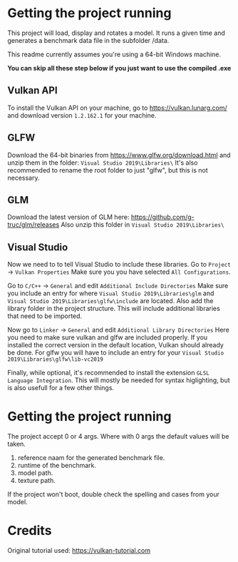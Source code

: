 # Getting the project running
This project will load, display and rotates a model. It runs a given time and generates a benchmark data file in the subfolder /data.

This readme currently assumes you're using a 64-bit Windows machine.

**You can skip all these step below if you just want to use the compiled .exe**

## Vulkan API
To install the Vulkan API on your machine, go to https://vulkan.lunarg.com/ and download version `1.2.162.1` for your machine.

## GLFW
Download the 64-bit binaries from https://www.glfw.org/download.html and unzip them in the folder: `Visual Studio 2019\Libraries\`
It's also recommended to rename the root folder to just "glfw", but this is not necessary.

## GLM
Download the latest version of GLM here: https://github.com/g-truc/glm/releases
Also unzip this folder in `Visual Studio 2019\Libraries\` 

## Visual Studio
Now we need to to tell Visual Studio to include these libraries.
Go to `Project` -> `Vulkan Properties`
Make sure you you have selected `All Configurations`.

Go to `C/C++` -> `General` and edit `Additional Include Directories` 
Make sure you include an entry for where `Visual Studio 2019\Libraries\glm` and `Visual Studio 2019\Libraries\glfw\include` are located.
Also add the library folder in the project structure. This will include additional libraries that need to be imported.

Now go to `Linker` -> `General` and edit `Additional Library Directories`
Here you need to make sure vulkan and glfw are included properly.
If you installed the correct version in the default location, Vulkan should already be done.
For glfw you will have to include an entry for your `Visual Studio 2019\Libraries\glfw\lib-vc2019`

Finally, while optional, it's recommended to install the extension `GLSL Language Integration`.
This will mostly be needed for syntax higlighting, but is also usefull for a few other things.

# Getting the project running

The project accept 0 or 4 args. Where with 0 args the default values will be taken.
1. reference naam for the generated benchmark file.
2. runtime of the benchmark.
3. model path.
4. texture path.

If the project won't boot, double check the spelling and cases from your model.

# Credits
Original tutorial used: https://vulkan-tutorial.com
